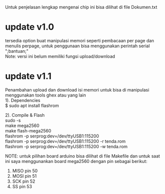 Untuk penjelasan lengkap mengenai chip
ini bisa dilihat di file Dokumen.txt

# update v1.0
tersedia option buat manipulasi memori
seperti pembacaan per page dan
menulis perpage, untuk penggunaan bisa
menggunakan perintah serial ";bantuan;"<br>
Note:
versi ini belum memiliki fungsi upload/download

# update v1.1
Penambahan upload dan download isi memori
untuk bisa di manipulasi menggunakan
tools ghex atau yang lain<br>
1). Dependencies<br>
    $ sudo apt install flashrom

2). Compile & Flash<br>
      sudo -s<br>
      make mega2560<br>
 	  make flash-mega2560<br>
      flashrom -p serprog:dev=/dev/ttyUSB1:115200 <br>
      flashrom -p serprog:dev=/dev/ttyUSB1:115200 -r tenda.rom<br>
      flashrom -p serprog:dev=/dev/ttyUSB1:115200 -w tenda.rom<br>

NOTE: untuk pilihan board arduino bisa 
dilihat di file Makefile dan untuk saat 
ini saya menggunankan board mega2560
dengan pin sebagai berikut:
1) MISO pin 50
2) MOSI pin 51
3) SCK  pin 52
4) SS   pin 53